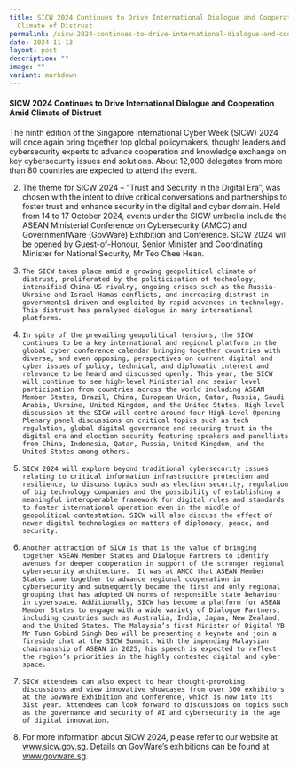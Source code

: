 ```yaml
---
title: SICW 2024 Continues to Drive International Dialogue and Cooperation Amid
  Climate of Distrust
permalink: /sicw-2024-continues-to-drive-international-dialogue-and-cooperation-amid-climate-of-distrust/
date: 2024-11-13
layout: post
description: ""
image: ""
variant: markdown
---
```

#### **SICW 2024 Continues to Drive International Dialogue and Cooperation Amid Climate of Distrust**

The ninth edition of the Singapore International Cyber Week (SICW) 2024 will once again bring together top global policymakers, thought leaders and cybersecurity experts to advance cooperation and knowledge exchange on key cybersecurity issues and solutions. About 12,000 delegates from more than 80 countries are expected to attend the event. 

2. The theme for SICW 2024 – “Trust and Security in the Digital Era”, was chosen with the intent to drive critical conversations and partnerships to foster trust and enhance security in the digital and cyber domain. Held from 14 to 17 October 2024, events under the SICW umbrella include the ASEAN Ministerial Conference on Cybersecurity (AMCC) and GovernmentWare (GovWare) Exhibition and Conference. SICW 2024 will be opened by Guest-of-Honour, Senior Minister and Coordinating Minister for National Security, Mr Teo Chee Hean. 

3.     The SICW takes place amid a growing geopolitical climate of distrust, proliferated by the politicisation of technology, intensified China-US rivalry, ongoing crises such as the Russia-Ukraine and Israel-Hamas conflicts, and increasing distrust in governments1 driven and exploited by rapid advances in technology. This distrust has paralysed dialogue in many international platforms.

4.     In spite of the prevailing geopolitical tensions, the SICW continues to be a key international and regional platform in the global cyber conference calendar bringing together countries with diverse, and even opposing, perspectives on current digital and cyber issues of policy, technical, and diplomatic interest and relevance to be heard and discussed openly. This year, the SICW will continue to see high-level Ministerial and senior level participation from countries across the world including ASEAN Member States, Brazil, China, European Union, Qatar, Russia, Saudi Arabia, Ukraine, United Kingdom, and the United States. High level discussion at the SICW will centre around four High-Level Opening Plenary panel discussions on critical topics such as tech regulation, global digital governance and securing trust in the digital era and election security featuring speakers and panellists from China, Indonesia, Qatar, Russia, United Kingdom, and the United States among others. 

5.     SICW 2024 will explore beyond traditional cybersecurity issues relating to critical information infrastructure protection and resilience, to discuss topics such as election security, regulation of big technology companies and the possibility of establishing a meaningful interoperable framework for digital rules and standards to foster international operation even in the middle of geopolitical contestation. SICW will also discuss the effect of newer digital technologies on matters of diplomacy, peace, and security.  

6.     Another attraction of SICW is that is the value of bringing together ASEAN Member States and Dialogue Partners to identify avenues for deeper cooperation in support of the stronger regional cybersecurity architecture.  It was at AMCC that ASEAN Member States came together to advance regional cooperation in cybersecurity and subsequently became the first and only regional grouping that has adopted UN norms of responsible state behaviour in cyberspace. Additionally, SICW has become a platform for ASEAN Member States to engage with a wide variety of Dialogue Partners, including countries such as Australia, India, Japan, New Zealand, and the United States. The Malaysia’s first Minister of Digital YB Mr Tuan Gobind Singh Deo will be presenting a keynote and join a fireside chat at the SICW Summit. With the impending Malaysian chairmanship of ASEAN in 2025, his speech is expected to reflect the region’s priorities in the highly contested digital and cyber space.

7.     SICW attendees can also expect to hear thought-provoking discussions and view innovative showcases from over 300 exhibitors at the GovWare Exhibition and Conference, which is now into its 31st year. Attendees can look forward to discussions on topics such as the governance and security of AI and cybersecurity in the age of digital innovation. 
8.    For more information about SICW 2024, please refer to our website at www.sicw.gov.sg. Details on GovWare’s exhibitions can be found at www.govware.sg.